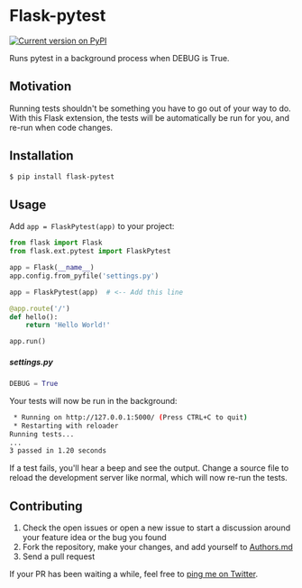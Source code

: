 Flask-pytest
============

[![Current version on PyPI](http://img.shields.io/pypi/v/flask-pytest.svg)](http://pypi.python.org/pypi/flask-pytest)

Runs pytest in a background process when DEBUG is True.


Motivation
----------

Running tests shouldn't be something you have to go out of your way to do. With
this Flask extension, the tests will be automatically be run for you, and
re-run when code changes.


Installation
------------

```bash
$ pip install flask-pytest
```


Usage
-----

Add `app = FlaskPytest(app)` to your project:

```python
from flask import Flask
from flask.ext.pytest import FlaskPytest

app = Flask(__name__)
app.config.from_pyfile('settings.py')

app = FlaskPytest(app)  # <-- Add this line

@app.route('/')
def hello():
    return 'Hello World!'

app.run()
```

##### settings.py

```python
DEBUG = True
```

Your tests will now be run in the background:

```bash
 * Running on http://127.0.0.1:5000/ (Press CTRL+C to quit)
 * Restarting with reloader
Running tests...
...
3 passed in 1.20 seconds
```

If a test fails, you'll hear a beep and see the output. Change a source file to
reload the development server like normal, which will now re-run the tests.


Contributing
------------

1. Check the open issues or open a new issue to start a discussion around
   your feature idea or the bug you found
2. Fork the repository, make your changes, and add yourself to [Authors.md](AUTHORS.md)
3. Send a pull request

If your PR has been waiting a while, feel free to [ping me on Twitter](http://twitter.com/joeyespo).
